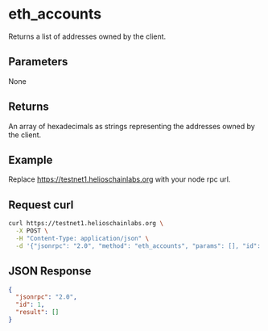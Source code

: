 # eth_accounts

Returns a list of addresses owned by the client.

## Parameters

None

## Returns

An array of hexadecimals as strings representing the addresses owned by the client.

## Example

Replace https://testnet1.helioschainlabs.org with your node rpc url.

## Request curl
```sh
curl https://testnet1.helioschainlabs.org \
  -X POST \
  -H "Content-Type: application/json" \
  -d '{"jsonrpc": "2.0", "method": "eth_accounts", "params": [], "id": 1}'
```

## JSON Response
```json
{
  "jsonrpc": "2.0",
  "id": 1,
  "result": []
}
```